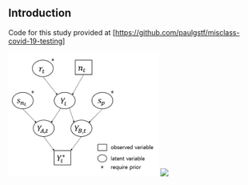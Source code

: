 ## Introduction
Code for this study provided at [https://github.com/paulgstf/misclass-covid-19-testing]

<img src="figures/diagram.JPG" width="300">
<img src="https://user-images.githubusercontent.com/49227171/141667116-c3e62113-0a01-4fa1-92c9-e1b8c3df6137.JPG" width="300">

